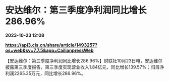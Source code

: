 # 安达维尔：第三季度净利润同比增长286.96%

**2023-10-23 12:08**

**https://api3.cls.cn/share/article/1493257?os=web&sv=7.7.5&app=CailianpressWeb**

【安达维尔：第三季度净利润同比增长286.96%】财联社10月23日电，安达维尔披露第三季度报告，第三季度实现营业收入1.84亿元，同比增长139.57%；归母净利润2265.35万元，同比增长286.96%。